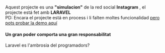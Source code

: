 <p>Aquest projecte es una <b>"simulacion"</b> de la red social <b/>Instagram</b> , el projecte está fet amb <b>LARAVEL</b><br> PD: Encara el projecte está en process i li falten moltes funcionalidad <a href="http://gagandeep.alwaysdata.net/" target="_blank">pero pots probar la demo aquí</a></p>
<h4>Un gran poder comporta una gran responsabilitat</h4>
<p>Laravel es l'ambrosia del programadors?</p>
